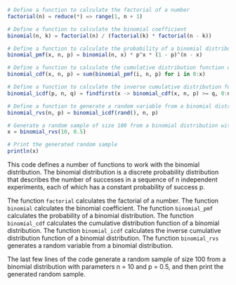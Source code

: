 ```julia

# Define a function to calculate the factorial of a number
factorial(n) = reduce(*) => range(1, n + 1)

# Define a function to calculate the binomial coefficient
binomial(n, k) = factorial(n) / (factorial(k) * factorial(n - k))

# Define a function to calculate the probability of a binomial distribution
binomial_pmf(x, n, p) = binomial(n, x) * p^x * (1 - p)^(n - x)

# Define a function to calculate the cumulative distribution function of a binomial distribution
binomial_cdf(x, n, p) = sum(binomial_pmf(i, n, p) for i in 0:x)

# Define a function to calculate the inverse cumulative distribution function of a binomial distribution
binomial_icdf(p, n, q) = findfirst(x -> binomial_cdf(x, n, p) >= q, 0:n)

# Define a function to generate a random variable from a binomial distribution
binomial_rvs(n, p) = binomial_icdf(rand(), n, p)

# Generate a random sample of size 100 from a binomial distribution with parameters n = 10 and p = 0.5
x = binomial_rvs(10, 0.5)

# Print the generated random sample
println(x)

```

This code defines a number of functions to work with the binomial distribution. The binomial distribution is a discrete probability distribution that describes the number of successes in a sequence of n independent experiments, each of which has a constant probability of success p.

The function `factorial` calculates the factorial of a number. The function `binomial` calculates the binomial coefficient. The function `binomial_pmf` calculates the probability of a binomial distribution. The function `binomial_cdf` calculates the cumulative distribution function of a binomial distribution. The function `binomial_icdf` calculates the inverse cumulative distribution function of a binomial distribution. The function `binomial_rvs` generates a random variable from a binomial distribution.

The last few lines of the code generate a random sample of size 100 from a binomial distribution with parameters n = 10 and p = 0.5, and then print the generated random sample.